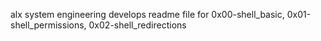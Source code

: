 alx system engineering develops readme file for 0x00-shell_basic, 0x01-shell_permissions, 0x02-shell_redirections
